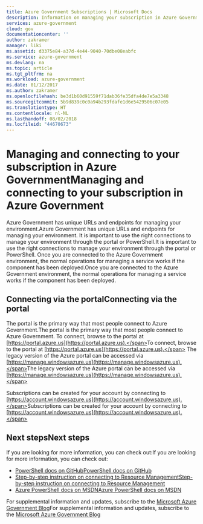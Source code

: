 ```yaml
---
title: Azure Government Subscriptions | Microsoft Docs
description: Information on managing your subscription in Azure Government
services: azure-government
cloud: gov
documentationcenter: ''
author: zakramer
manager: liki
ms.assetid: d3375e84-a37d-4e44-9040-70dbe08eabfc
ms.service: azure-government
ms.devlang: na
ms.topic: article
ms.tgt_pltfrm: na
ms.workload: azure-government
ms.date: 01/12/2017
ms.author: zakramer
ms.openlocfilehash: be3d1b60d91559f71dab36fe35dfa4de7e5a3348
ms.sourcegitcommit: 5b9d839c0c0a94b293fdafe1d6e5429506c07e05
ms.translationtype: HT
ms.contentlocale: nl-NL
ms.lasthandoff: 08/02/2018
ms.locfileid: "44670673"
---
```

# <a name="managing-and-connecting-to-your-subscription-in-azure-government"></a><span data-ttu-id="814f0-103">Managing and connecting to your subscription in Azure Government</span><span class="sxs-lookup"><span data-stu-id="814f0-103">Managing and connecting to your subscription in Azure Government</span></span>
<span data-ttu-id="814f0-104">Azure Government has unique URLs and endpoints for managing your environment.</span><span class="sxs-lookup"><span data-stu-id="814f0-104">Azure Government has unique URLs and endpoints for managing your environment.</span></span> <span data-ttu-id="814f0-105">It is important to use the right connections to manage your environment through the portal or PowerShell.</span><span class="sxs-lookup"><span data-stu-id="814f0-105">It is important to use the right connections to manage your environment through the portal or PowerShell.</span></span> <span data-ttu-id="814f0-106">Once you are connected to the Azure Government environment, the normal operations for managing a service works if the component has been deployed.</span><span class="sxs-lookup"><span data-stu-id="814f0-106">Once you are connected to the Azure Government environment, the normal operations for managing a service works if the component has been deployed.</span></span>

## <a name="connecting-via-the-portal"></a><span data-ttu-id="814f0-107">Connecting via the portal</span><span class="sxs-lookup"><span data-stu-id="814f0-107">Connecting via the portal</span></span>
<span data-ttu-id="814f0-108">The portal is the primary way that most people connect to Azure Government.</span><span class="sxs-lookup"><span data-stu-id="814f0-108">The portal is the primary way that most people connect to Azure Government.</span></span>  <span data-ttu-id="814f0-109">To connect, browse to the portal at [https://portal.azure.us](https://portal.azure.us).</span><span class="sxs-lookup"><span data-stu-id="814f0-109">To connect, browse to the portal at [https://portal.azure.us](https://portal.azure.us).</span></span>  <span data-ttu-id="814f0-110">The legacy version of the Azure portal can be accessed via [https://manage.windowsazure.us](https://manage.windowsazure.us).</span><span class="sxs-lookup"><span data-stu-id="814f0-110">The legacy version of the Azure portal can be accessed via [https://manage.windowsazure.us](https://manage.windowsazure.us).</span></span>

<span data-ttu-id="814f0-111">Subscriptions can be created for your account by connecting to [https://account.windowsazure.us](https://account.windowsazure.us).</span><span class="sxs-lookup"><span data-stu-id="814f0-111">Subscriptions can be created for your account by connecting to [https://account.windowsazure.us](https://account.windowsazure.us).</span></span>



## <a name="next-steps"></a><span data-ttu-id="814f0-112">Next steps</span><span class="sxs-lookup"><span data-stu-id="814f0-112">Next steps</span></span>
<span data-ttu-id="814f0-113">If you are looking for more information, you can check out:</span><span class="sxs-lookup"><span data-stu-id="814f0-113">If you are looking for more information, you can check out:</span></span>

* [<span data-ttu-id="814f0-114">PowerShell docs on GitHub</span><span class="sxs-lookup"><span data-stu-id="814f0-114">PowerShell docs on GitHub</span></span>](https://github.com/Azure/azure-powershell)
* [<span data-ttu-id="814f0-115">Step-by-step instruction on connecting to Resource Management</span><span class="sxs-lookup"><span data-stu-id="814f0-115">Step-by-step instruction on connecting to Resource Management</span></span>](https://blogs.msdn.microsoft.com/azuregov/2015/10/08/configuring-arm-on-azure-gc/)
* [<span data-ttu-id="814f0-116">Azure PowerShell docs on MSDN</span><span class="sxs-lookup"><span data-stu-id="814f0-116">Azure PowerShell docs on MSDN</span></span>](https://msdn.microsoft.com/library/mt619274.aspx)

<span data-ttu-id="814f0-117">For supplemental information and updates, subscribe to the [Microsoft Azure Government Blog](https://blogs.msdn.microsoft.com/azuregov/)</span><span class="sxs-lookup"><span data-stu-id="814f0-117">For supplemental information and updates, subscribe to the [Microsoft Azure Government Blog](https://blogs.msdn.microsoft.com/azuregov/)</span></span>

